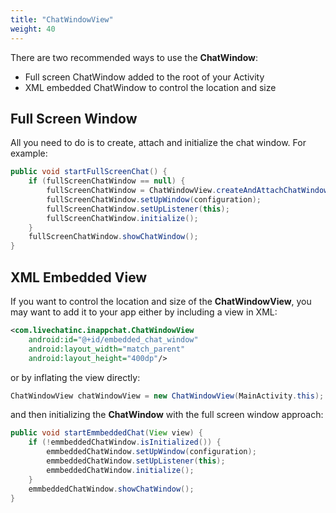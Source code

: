 ```yaml
---
title: "ChatWindowView"
weight: 40
---
```


There are two recommended ways to use the **ChatWindow**:

*   Full screen ChatWindow added to the root of your Activity
*   XML embedded ChatWindow to control the location and size

## Full Screen Window

All you need to do is to create, attach and initialize the chat window. For example:

```java
public void startFullScreenChat() {
    if (fullScreenChatWindow == null) {
        fullScreenChatWindow = ChatWindowView.createAndAttachChatWindowInstance(getActivity());
        fullScreenChatWindow.setUpWindow(configuration);
        fullScreenChatWindow.setUpListener(this);
        fullScreenChatWindow.initialize();
    }
    fullScreenChatWindow.showChatWindow();
}
```

## XML Embedded View

If you want to control the location and size of the **ChatWindowView**, you may want to add it to your app either by including a view in XML:

```xml
<com.livechatinc.inappchat.ChatWindowView
    android:id="@+id/embedded_chat_window"
    android:layout_width="match_parent"
    android:layout_height="400dp"/>
```

or by inflating the view directly:

```java
ChatWindowView chatWindowView = new ChatWindowView(MainActivity.this);
```

and then initializing the **ChatWindow** with the full screen window approach:

```java
public void startEmmbeddedChat(View view) {
    if (!emmbeddedChatWindow.isInitialized()) {
        emmbeddedChatWindow.setUpWindow(configuration);
        emmbeddedChatWindow.setUpListener(this);
        emmbeddedChatWindow.initialize();
    }
    emmbeddedChatWindow.showChatWindow();
}
```

